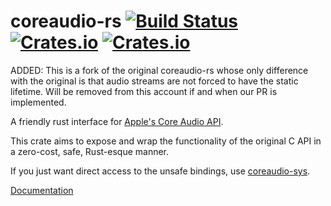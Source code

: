 # coreaudio-rs [![Build Status](https://travis-ci.org/RustAudio/coreaudio-rs.svg?branch=master)](https://travis-ci.org/RustAudio/coreaudio-rs) [![Crates.io](https://img.shields.io/crates/v/coreaudio-rs.svg)](https://crates.io/crates/coreaudio-rs) [![Crates.io](https://img.shields.io/crates/l/coreaudio-rs.svg)](https://github.com/RustAudio/coreaudio-rs/blob/master/LICENSE-MIT)

ADDED: This is a fork of the original coreaudio-rs whose only difference with the original is that audio streams are not forced to have the static lifetime.  Will be removed from this account if and when our PR is implemented.

A friendly rust interface for [Apple's Core Audio API](https://developer.apple.com/library/ios/documentation/MusicAudio/Conceptual/CoreAudioOverview/CoreAudioEssentials/CoreAudioEssentials.html).

This crate aims to expose and wrap the functionality of the original C API in a zero-cost, safe, Rust-esque manner.

If you just want direct access to the unsafe bindings, use [coreaudio-sys](https://crates.io/crates/coreaudio-sys).

[Documentation](http://rustaudio.github.io/coreaudio-rs/coreaudio)
